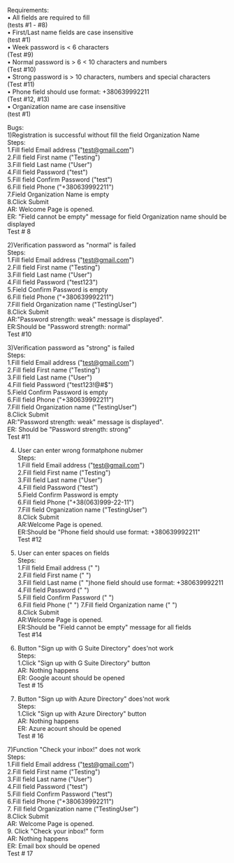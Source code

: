 Requirements:  
    • All fields are required to fill   
    (tests #1 - #8)  
    • First/Last name fields are case insensitive  
    (test #1)  
    • Week password is < 6 characters  
    (Test #9)  
    • Normal password is > 6 < 10 characters and numbers  
    (Test #10)  
    • Strong password is > 10 characters, numbers and special characters  
    (Test #11)  
    • Phone field should use format: +380639992211  
    (Test #12, #13)  
    • Organization name are case insensitive  
    (test #1)  

Bugs:  
1)Registration is successful without fill the field Organization Name  
Steps:  
1.Fill field Email address ("test@gmail.com")   
2.Fill field First name ("Testing")  
3.Fill field Last name ("User")  
4.Fill field Password ("test")  
5.Fill field Confirm Password ("test")  
6.Fill field Phone ("+380639992211")  
7.Field Organization Name is empty  
8.Click Submit  
AR: Welcome Page is opened.   
ER: "Field cannot be empty" message for field Organization name should be displayed  
Test # 8  

2)Verification password as "normal" is failed   
Steps:  
1.Fill field Email address ("test@gmail.com")  
2.Fill field First name ("Testing")  
3.Fill field Last name ("User")  
4.Fill field Password ("test123")  
5.Field Confirm Password is empty  
6.Fill field Phone ("+380639992211")  
7.Fill field Organization name ("TestingUser")  
8.Click Submit  
AR:"Password strength: weak" message is displayed".   
ER:Should be "Password strength: normal"  
Test #10  

3)Verification  password as "strong" is failed   
Steps:  
1.Fill field Email address ("test@gmail.com")  
2.Fill field First name ("Testing")  
3.Fill field Last name ("User")  
4.Fill field Password ("test123!@#$")  
5.Field Confirm Password is empty  
6.Fill field Phone ("+380639992211")  
7.Fill field Organization name ("TestingUser")  
8.Click Submit  
AR:"Password strength: weak" message is displayed".   
ER: Should be "Password strength: strong"  
Test #11  

4) User can enter wrong formatphone nubmer  
Steps:  
1.Fill field Email address ("test@gmail.com")  
2.Fill field First name ("Testing")  
3.Fill field Last name ("User")  
4.Fill field Password ("test")  
5.Field Confirm Password is empty  
6.Fill field Phone ("+38(063)999-22-11")  
7.Fill field Organization name ("TestingUser")  
8.Click Submit  
AR:Welcome Page is opened.    
ER:Should be "Phone field should use format: +380639992211"  
Test #12   

5) User can enter spaces on fields  
Steps:  
1.Fill field Email address (" ")  
2.Fill field First name (" ")  
3.Fill field Last name (" ")hone field should use format: +380639992211  
4.Fill field Password (" ")  
5.Fill field Confirm Password (" ")  
6.Fill field Phone (" ") 
7.Fill field Organization name (" ")  
8.Click Submit  
AR:Welcome Page is opened.    
ER:Should be "Field cannot be empty" message for all fields  
Test #14  
 
6) Button "Sign up with G Suite Directory" does'not work  
Steps:  
1.Click "Sign up with G Suite Directory" button  
AR: Nothing happens  
ER: Google acount should be opened  
Test # 15  

6) Button "Sign up with Azure Directory" does'not work   
Steps:  
1.Click "Sign up with Azure Directory" button  
AR: Nothing happens  
ER: Azure acount should be opened  
Test # 16  

7)Function "Check your inbox!" does not work  
Steps:  
1.Fill field Email address ("test@gmail.com")  
2.Fill field First name ("Testing")  
3.Fill field Last name ("User")  
4.Fill field Password ("test")   
5.Fill field Confirm Password ("test")  
6.Fill field Phone ("+380639992211")  
7. Fill field Organization name ("TestingUser")  
8.Click Submit  
AR: Welcome Page is opened.   
9. Click "Check your inbox!" form  
AR: Nothing happens  
ER: Email box should be opened  
Test # 17  
